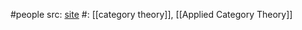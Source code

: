 #people 
src: [site](https://eugeniacheng.com) 
#: [[category theory]], [[Applied Category Theory]]

